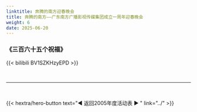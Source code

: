 ```yaml
---
linktitle: 奔腾的南方迎春晚会
title: 奔腾的南方——广东南方广播影视传媒集团成立一周年迎春晚会
weight: 6
date: 2025-06-20
---
```


### 《三百六十五个祝福》

{{< bilibili BV1SZKHzyEPD >}}


<br>
<hr>
<br>


{{< hextra/hero-button text="◀ 返回2005年度活动表 ▶ " link="../" >}}